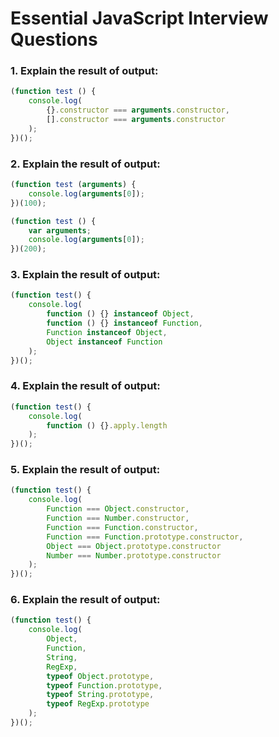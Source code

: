 # Essential JavaScript Interview Questions

### 1. Explain the result of output:

```javascript
(function test () {
	console.log(
		{}.constructor === arguments.constructor,
		[].constructor === arguments.constructor
	);
})();
```

### 2. Explain the result of output:

```javascript
(function test (arguments) {
	console.log(arguments[0]);
})(100);
```

```javascript
(function test () {
    var arguments;
	console.log(arguments[0]);
})(200);
```

### 3. Explain the result of output:

```javascript
(function test() {
	console.log(
		function () {} instanceof Object,
		function () {} instanceof Function,
		Function instanceof Object,
		Object instanceof Function
	);
})();
```

### 4. Explain the result of output:

```javascript
(function test() {
	console.log(
		function () {}.apply.length
	);
})();
```

### 5. Explain the result of output:

```javascript
(function test() {
	console.log(
		Function === Object.constructor,
		Function === Number.constructor,
		Function === Function.constructor,
		Function === Function.prototype.constructor,
		Object === Object.prototype.constructor
		Number === Number.prototype.constructor
	);
})();
```

### 6. Explain the result of output:

```javascript
(function test() {
	console.log(
		Object,
		Function,
		String,
		RegExp,
		typeof Object.prototype,
		typeof Function.prototype,
		typeof String.prototype,
		typeof RegExp.prototype
	);
})();
```